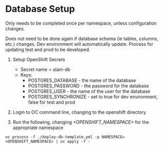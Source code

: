 # Database Setup
Only needs to be completed once per namespace, unless configuration changes.

Does not need to be done again if database schema (ie tables, columns, etc.) changes.  Dev environment will automatically update.  Process for updating test and prod to be developed.

1. Setup OpenShift Secrets

    - Secret name = slam-db
    - Keys:
        - POSTGRES_DATABASE - the name of the database
        - POSTGRES_PASSWORD - the password for the database
        - POSTGRES_USER - the name of the user for the database
        - POSTGRES_SYNCHRONIZE - set to true for dev environment, false for test and prod

2. Login to OC command line, changing to the openshift directory

3. Run the following, changing _<OPENSHIFT_NAMESPACE>_ for the appropriate namespace

```
oc process -f ./deploy-db-template.yml -p NAMESPACE=<OPENSHIFT_NAMESPACE> | oc apply -f -
```